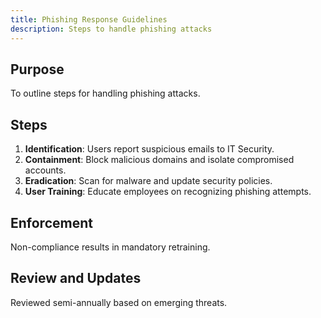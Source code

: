 ```yaml
---
title: Phishing Response Guidelines
description: Steps to handle phishing attacks
---
```


## Purpose
To outline steps for handling phishing attacks.

## Steps
1. **Identification**: Users report suspicious emails to IT Security.
2. **Containment**: Block malicious domains and isolate compromised accounts.
3. **Eradication**: Scan for malware and update security policies.
4. **User Training**: Educate employees on recognizing phishing attempts.

## Enforcement
Non-compliance results in mandatory retraining.

## Review and Updates
Reviewed semi-annually based on emerging threats.

